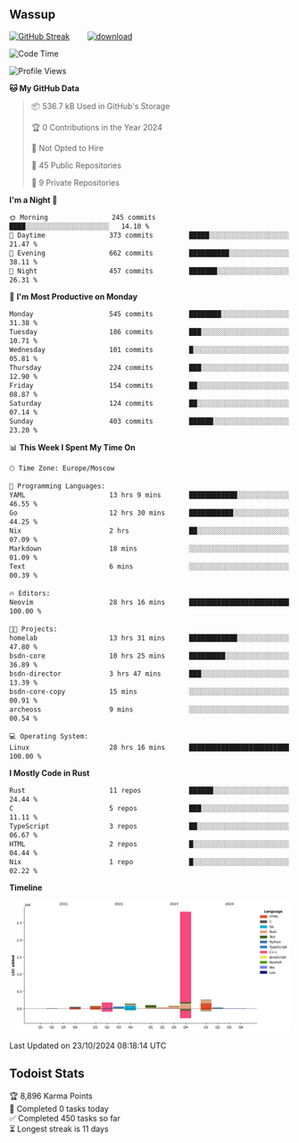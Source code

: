 ## Wassup

<!--
-->

[![GitHub Streak](http://github-readme-streak-stats.herokuapp.com?user=archeoss&theme=shades-of-purple&hide_border=true&date_format=j%20M%5B%20Y%5D)](https://git.io/streak-stats)&nbsp;&nbsp;&nbsp;&nbsp;&nbsp;&nbsp;&nbsp;&nbsp;[![download](https://user-images.githubusercontent.com/68448737/147796309-d8b65b1d-4dde-40d9-b03a-2b42aaa6cd43.jpeg)
](http://bmstu.ru/)

<!--START_SECTION:waka-->
![Code Time](http://img.shields.io/badge/Code%20Time-3%2C363%20hrs%2042%20mins-blue)

![Profile Views](http://img.shields.io/badge/Profile%20Views-0-blue)

**🐱 My GitHub Data** 

> 📦 536.7 kB Used in GitHub's Storage 
 > 
> 🏆 0 Contributions in the Year 2024
 > 
> 🚫 Not Opted to Hire
 > 
> 📜 45 Public Repositories 
 > 
> 🔑 9 Private Repositories 
 > 
**I'm a Night 🦉** 

```text
🌞 Morning                245 commits         ████░░░░░░░░░░░░░░░░░░░░░   14.10 % 
🌆 Daytime                373 commits         █████░░░░░░░░░░░░░░░░░░░░   21.47 % 
🌃 Evening                662 commits         ██████████░░░░░░░░░░░░░░░   38.11 % 
🌙 Night                  457 commits         ███████░░░░░░░░░░░░░░░░░░   26.31 % 
```
📅 **I'm Most Productive on Monday** 

```text
Monday                   545 commits         ████████░░░░░░░░░░░░░░░░░   31.38 % 
Tuesday                  186 commits         ███░░░░░░░░░░░░░░░░░░░░░░   10.71 % 
Wednesday                101 commits         █░░░░░░░░░░░░░░░░░░░░░░░░   05.81 % 
Thursday                 224 commits         ███░░░░░░░░░░░░░░░░░░░░░░   12.90 % 
Friday                   154 commits         ██░░░░░░░░░░░░░░░░░░░░░░░   08.87 % 
Saturday                 124 commits         ██░░░░░░░░░░░░░░░░░░░░░░░   07.14 % 
Sunday                   403 commits         ██████░░░░░░░░░░░░░░░░░░░   23.20 % 
```


📊 **This Week I Spent My Time On** 

```text
🕑︎ Time Zone: Europe/Moscow

💬 Programming Languages: 
YAML                     13 hrs 9 mins       ████████████░░░░░░░░░░░░░   46.55 % 
Go                       12 hrs 30 mins      ███████████░░░░░░░░░░░░░░   44.25 % 
Nix                      2 hrs               ██░░░░░░░░░░░░░░░░░░░░░░░   07.09 % 
Markdown                 18 mins             ░░░░░░░░░░░░░░░░░░░░░░░░░   01.09 % 
Text                     6 mins              ░░░░░░░░░░░░░░░░░░░░░░░░░   00.39 % 

🔥 Editors: 
Neovim                   28 hrs 16 mins      █████████████████████████   100.00 % 

🐱‍💻 Projects: 
homelab                  13 hrs 31 mins      ████████████░░░░░░░░░░░░░   47.80 % 
bsdn-core                10 hrs 25 mins      █████████░░░░░░░░░░░░░░░░   36.89 % 
bsdn-director            3 hrs 47 mins       ███░░░░░░░░░░░░░░░░░░░░░░   13.39 % 
bsdn-core-copy           15 mins             ░░░░░░░░░░░░░░░░░░░░░░░░░   00.91 % 
archeoss                 9 mins              ░░░░░░░░░░░░░░░░░░░░░░░░░   00.54 % 

💻 Operating System: 
Linux                    28 hrs 16 mins      █████████████████████████   100.00 % 
```

**I Mostly Code in Rust** 

```text
Rust                     11 repos            ██████░░░░░░░░░░░░░░░░░░░   24.44 % 
C                        5 repos             ███░░░░░░░░░░░░░░░░░░░░░░   11.11 % 
TypeScript               3 repos             ██░░░░░░░░░░░░░░░░░░░░░░░   06.67 % 
HTML                     2 repos             █░░░░░░░░░░░░░░░░░░░░░░░░   04.44 % 
Nix                      1 repo              █░░░░░░░░░░░░░░░░░░░░░░░░   02.22 % 
```



**Timeline**

![Lines of Code chart](https://raw.githubusercontent.com/archeoss/archeoss/master/assets/bar_graph.png)


 Last Updated on 23/10/2024 08:18:14 UTC
<!--END_SECTION:waka-->

## Todoist Stats

<!-- TODO-IST:START -->
🏆  8,896 Karma Points           
🌸  Completed 0 tasks today           
✅  Completed 450 tasks so far           
⏳  Longest streak is 11 days
<!-- TODO-IST:END -->
